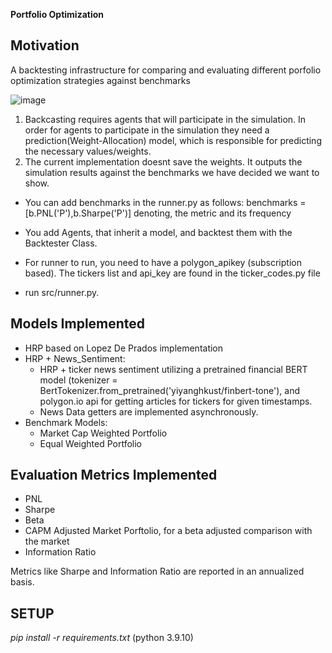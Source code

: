 **Portfolio Optimization**

## Motivation

A backtesting infrastructure for comparing and evaluating different porfolio optimization strategies against benchmarks

![image](https://github.com/user-attachments/assets/4dd2dad7-70af-44b6-a34b-7147686b8f4b)


1) Backcasting requires agents that will participate in the simulation. In order for agents to participate in the simulation they need a prediction(Weight-Allocation) model, which is responsible for predicting the necessary values/weights.
2) The current implementation doesnt save the weights. It outputs the simulation results against the benchmarks we have decided we want to show.

* You can add benchmarks in the runner.py as follows: benchmarks = [b.PNL('P'),b.Sharpe('P')] denoting, the metric and its frequency
* You add Agents, that inherit a model, and backtest them with the Backtester Class.

* For runner to run, you need to have a polygon_apikey (subscription based). The tickers list and api_key are found in the ticker_codes.py file
  
* run src/runner.py.  

## Models Implemented

* HRP based on Lopez De Prados implementation
* HRP + News_Sentiment:
     - HRP + ticker news sentiment utilizing a pretrained financial BERT model (tokenizer = BertTokenizer.from_pretrained('yiyanghkust/finbert-tone'), and polygon.io api for getting articles for tickers for given timestamps.
     - News Data getters are implemented asynchronously. 
* Benchmark Models:
   - Market Cap Weighted Portfolio
   - Equal Weighted Portfolio
     
## Evaluation Metrics Implemented
* PNL
* Sharpe
* Beta
* CAPM Adjusted Market Porftolio, for a beta adjusted comparison with the market
* Information Ratio

 Metrics like Sharpe and Information Ratio are reported in an annualized basis.

## SETUP

*pip install -r requirements.txt*         (python 3.9.10)

